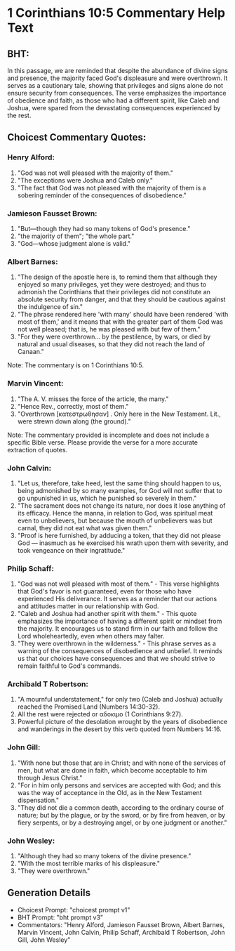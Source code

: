 # 1 Corinthians 10:5 Commentary Help Text

## BHT:
In this passage, we are reminded that despite the abundance of divine signs and presence, the majority faced God's displeasure and were overthrown. It serves as a cautionary tale, showing that privileges and signs alone do not ensure security from consequences. The verse emphasizes the importance of obedience and faith, as those who had a different spirit, like Caleb and Joshua, were spared from the devastating consequences experienced by the rest.

## Choicest Commentary Quotes:
### Henry Alford:
1. "God was not well pleased with the majority of them." 
2. "The exceptions were Joshua and Caleb only." 
3. "The fact that God was not pleased with the majority of them is a sobering reminder of the consequences of disobedience."

### Jamieson Fausset Brown:
1. "But—though they had so many tokens of God's presence."
2. "the majority of them"; "the whole part."
3. "God—whose judgment alone is valid."

### Albert Barnes:
1. "The design of the apostle here is, to remind them that although they enjoyed so many privileges, yet they were destroyed; and thus to admonish the Corinthians that their privileges did not constitute an absolute security from danger, and that they should be cautious against the indulgence of sin."
2. "The phrase rendered here 'with many' should have been rendered 'with most of them,' and it means that with the greater part of them God was not well pleased; that is, he was pleased with but few of them."
3. "For they were overthrown... by the pestilence, by wars, or died by natural and usual diseases, so that they did not reach the land of Canaan."

Note: The commentary is on 1 Corinthians 10:5.

### Marvin Vincent:
1. "The A. V. misses the force of the article, the many."
2. "Hence Rev., correctly, most of them."
3. "Overthrown [κατεστρωθησαν] . Only here in the New Testament. Lit., were strewn down along (the ground)."

Note: The commentary provided is incomplete and does not include a specific Bible verse. Please provide the verse for a more accurate extraction of quotes.

### John Calvin:
1. "Let us, therefore, take heed, lest the same thing should happen to us, being admonished by so many examples, for God will not suffer that to go unpunished in us, which he punished so severely in them."
2. "The sacrament does not change its nature, nor does it lose anything of its efficacy. Hence the manna, in relation to God, was spiritual meat even to unbelievers, but because the mouth of unbelievers was but carnal, they did not eat what was given them."
3. "Proof is here furnished, by adducing a token, that they did not please God — inasmuch as he exercised his wrath upon them with severity, and took vengeance on their ingratitude."

### Philip Schaff:
1. "God was not well pleased with most of them." - This verse highlights that God's favor is not guaranteed, even for those who have experienced His deliverance. It serves as a reminder that our actions and attitudes matter in our relationship with God.
2. "Caleb and Joshua had another spirit with them." - This quote emphasizes the importance of having a different spirit or mindset from the majority. It encourages us to stand firm in our faith and follow the Lord wholeheartedly, even when others may falter.
3. "They were overthrown in the wilderness." - This phrase serves as a warning of the consequences of disobedience and unbelief. It reminds us that our choices have consequences and that we should strive to remain faithful to God's commands.

### Archibald T Robertson:
1. "A mournful understatement," for only two (Caleb and Joshua) actually reached the Promised Land (Numbers 14:30-32).
2. All the rest were rejected or αδοκιμο (1 Corinthians 9:27).
3. Powerful picture of the desolation wrought by the years of disobedience and wanderings in the desert by this verb quoted from Numbers 14:16.

### John Gill:
1. "With none but those that are in Christ; and with none of the services of men, but what are done in faith, which become acceptable to him through Jesus Christ."
2. "For in him only persons and services are accepted with God; and this was the way of acceptance in the Old, as in the New Testament dispensation."
3. "They did not die a common death, according to the ordinary course of nature; but by the plague, or by the sword, or by fire from heaven, or by fiery serpents, or by a destroying angel, or by one judgment or another."

### John Wesley:
1. "Although they had so many tokens of the divine presence."
2. "With the most terrible marks of his displeasure."
3. "They were overthrown."


## Generation Details
- Choicest Prompt: "choicest prompt v1"
- BHT Prompt: "bht prompt v3"
- Commentators: "Henry Alford, Jamieson Fausset Brown, Albert Barnes, Marvin Vincent, John Calvin, Philip Schaff, Archibald T Robertson, John Gill, John Wesley"
